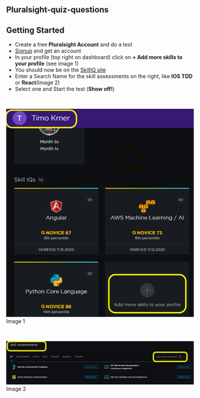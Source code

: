 ## Pluralsight-quiz-questions

## Getting Started

- Create a free **Pluralsight Account** and do a test
- [Signup](https://app.pluralsight.com) and get an account
- In your profile (top right on dashboard) click on **+ Add more skills to your profile** (see image 1)
- You should now be on the [SkillIQ site](https://app.pluralsight.com/skilliq)
- Enter a Search Name for the skill assessments on the right, like **IOS TDD** or **React**(Image 2)
- Select one and Start the test (**Show off!**)

&nbsp;

![alt text](add_skill_pl.png "Title")
Image 1

&nbsp;
&nbsp;

![alt text](add_skill_pl2.png "Title")
Image 2
